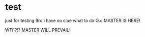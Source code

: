 # test
just for testing
Bro i have no clue what to do O.o
MASTER IS HERE!

WTF?!? MASTER WILL PREVAIL!